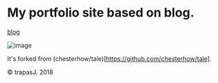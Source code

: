 # My portfolio site based on blog.
[blog](https://trapasj.github.io/)

![image](https://trapasj.github.io/assets/domain-img.png)

It's forked from (chesterhow/tale)[https://github.com/chesterhow/tale].

© trapasJ. 2018
